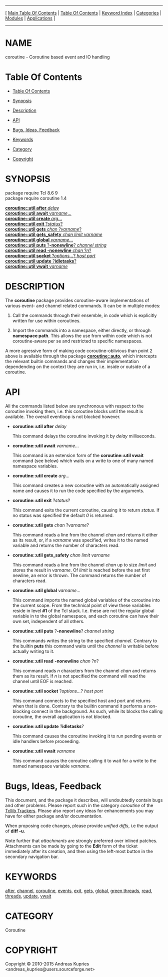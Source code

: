 
[//000000001]: # (coroutine \- Coroutine utilities)
[//000000002]: # (Generated from file 'tcllib\_coroutine\.man' by tcllib/doctools with format 'markdown')
[//000000003]: # (Copyright &copy; 2010\-2015 Andreas Kupries <andreas\_kupries@users\.sourceforge\.net>)
[//000000004]: # (coroutine\(n\) 1\.4 tcllib "Coroutine utilities")

<hr> [ <a href="../../../../toc.md">Main Table Of Contents</a> &#124; <a
href="../../../toc.md">Table Of Contents</a> &#124; <a
href="../../../../index.md">Keyword Index</a> &#124; <a
href="../../../../toc0.md">Categories</a> &#124; <a
href="../../../../toc1.md">Modules</a> &#124; <a
href="../../../../toc2.md">Applications</a> ] <hr>

# NAME

coroutine \- Coroutine based event and IO handling

# <a name='toc'></a>Table Of Contents

  - [Table Of Contents](#toc)

  - [Synopsis](#synopsis)

  - [Description](#section1)

  - [API](#section2)

  - [Bugs, Ideas, Feedback](#section3)

  - [Keywords](#keywords)

  - [Category](#category)

  - [Copyright](#copyright)

# <a name='synopsis'></a>SYNOPSIS

package require Tcl 8\.6 9  
package require coroutine 1\.4  

[__coroutine::util after__ *delay*](#1)  
[__coroutine::util await__ *varname*\.\.\.](#2)  
[__coroutine::util create__ *arg*\.\.\.](#3)  
[__coroutine::util exit__ ?*status*?](#4)  
[__coroutine::util gets__ *chan* ?*varname*?](#5)  
[__coroutine::util gets\_safety__ *chan* *limit* *varname*](#6)  
[__coroutine::util global__ *varname*\.\.\.](#7)  
[__coroutine::util puts__ ?__\-nonewline__? *channel* *string*](#8)  
[__coroutine::util read__ __\-nonewline__ *chan* ?*n*?](#9)  
[__coroutine::util socket__ ?*options\.\.\.*? *host* *port*](#10)  
[__coroutine::util update__ ?__idletasks__?](#11)  
[__coroutine::util vwait__ *varname*](#12)  

# <a name='description'></a>DESCRIPTION

The __coroutine__ package provides coroutine\-aware implementations of
various event\- and channel related commands\. It can be in multiple modes:

  1. Call the commands through their ensemble, in code which is explicitly
     written for use within coroutines\.

  1. Import the commands into a namespace, either directly, or through
     __namespace path__\. This allows the use from within code which is not
     coroutine\-aware per se and restricted to specific namespaces\.

A more agressive form of making code coroutine\-oblivious than point 2 above is
available through the package __[coroutine::auto](coro\_auto\.md)__, which
intercepts the relevant builtin commands and changes their implementation
dependending on the context they are run in, i\.e\. inside or outside of a
coroutine\.

# <a name='section2'></a>API

All the commands listed below are synchronous with respect to the coroutine
invoking them, i\.e\. this coroutine blocks until the result is available\. The
overall eventloop is not blocked however\.

  - <a name='1'></a>__coroutine::util after__ *delay*

    This command delays the coroutine invoking it by *delay* milliseconds\.

  - <a name='2'></a>__coroutine::util await__ *varname*\.\.\.

    This command is an extension form of the __coroutine::util vwait__
    command \(see below\) which waits on a write to one of many named namespace
    variables\.

  - <a name='3'></a>__coroutine::util create__ *arg*\.\.\.

    This command creates a new coroutine with an automatically assigned name and
    causes it to run the code specified by the arguments\.

  - <a name='4'></a>__coroutine::util exit__ ?*status*?

    This command exits the current coroutine, causing it to return *status*\.
    If no status was specified the default *0* is returned\.

  - <a name='5'></a>__coroutine::util gets__ *chan* ?*varname*?

    This command reads a line from the channel *chan* and returns it either as
    its result, or, if a *varname* was specified, writes it to the named
    variable and returns the number of characters read\.

  - <a name='6'></a>__coroutine::util gets\_safety__ *chan* *limit* *varname*

    This command reads a line from the channel *chan* up to size *limit* and
    stores the result in *varname*\. Of *limit* is reached before the set
    first newline, an error is thrown\. The command returns the number of
    characters read\.

  - <a name='7'></a>__coroutine::util global__ *varname*\.\.\.

    This command imports the named global variables of the coroutine into the
    current scope\. From the technical point of view these variables reside in
    level __\#1__ of the Tcl stack\. I\.e\. these are not the regular global
    variable in to the global namespace, and each coroutine can have their own
    set, independent of all others\.

  - <a name='8'></a>__coroutine::util puts__ ?__\-nonewline__? *channel* *string*

    This commands writes the string to the specified *channel*\. Contrary to
    the builtin __puts__ this command waits until the *channel* is
    writable before actually writing to it\.

  - <a name='9'></a>__coroutine::util read__ __\-nonewline__ *chan* ?*n*?

    This command reads *n* characters from the channel *chan* and returns
    them as its result\. If *n* is not specified the command will read the
    channel until EOF is reached\.

  - <a name='10'></a>__coroutine::util socket__ ?*options\.\.\.*? *host* *port*

    This command connects to the specified host and port and returns when that
    is done\. Contrary to the builtin command it performs a non\-blocking connect
    in the background\. As such, while its blocks the calling coroutine, the
    overall application is not blocked\.

  - <a name='11'></a>__coroutine::util update__ ?__idletasks__?

    This command causes the coroutine invoking it to run pending events or idle
    handlers before proceeding\.

  - <a name='12'></a>__coroutine::util vwait__ *varname*

    This command causes the coroutine calling it to wait for a write to the
    named namespace variable *varname*\.

# <a name='section3'></a>Bugs, Ideas, Feedback

This document, and the package it describes, will undoubtedly contain bugs and
other problems\. Please report such in the category *coroutine* of the [Tcllib
Trackers](http://core\.tcl\.tk/tcllib/reportlist)\. Please also report any ideas
for enhancements you may have for either package and/or documentation\.

When proposing code changes, please provide *unified diffs*, i\.e the output of
__diff \-u__\.

Note further that *attachments* are strongly preferred over inlined patches\.
Attachments can be made by going to the __Edit__ form of the ticket
immediately after its creation, and then using the left\-most button in the
secondary navigation bar\.

# <a name='keywords'></a>KEYWORDS

[after](\.\./\.\./\.\./\.\./index\.md\#after),
[channel](\.\./\.\./\.\./\.\./index\.md\#channel),
[coroutine](\.\./\.\./\.\./\.\./index\.md\#coroutine),
[events](\.\./\.\./\.\./\.\./index\.md\#events),
[exit](\.\./\.\./\.\./\.\./index\.md\#exit), [gets](\.\./\.\./\.\./\.\./index\.md\#gets),
[global](\.\./\.\./\.\./\.\./index\.md\#global), [green
threads](\.\./\.\./\.\./\.\./index\.md\#green\_threads),
[read](\.\./\.\./\.\./\.\./index\.md\#read),
[threads](\.\./\.\./\.\./\.\./index\.md\#threads),
[update](\.\./\.\./\.\./\.\./index\.md\#update),
[vwait](\.\./\.\./\.\./\.\./index\.md\#vwait)

# <a name='category'></a>CATEGORY

Coroutine

# <a name='copyright'></a>COPYRIGHT

Copyright &copy; 2010\-2015 Andreas Kupries <andreas\_kupries@users\.sourceforge\.net>
